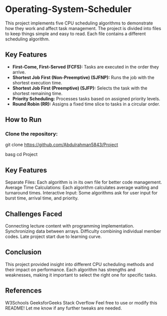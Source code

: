 # Operating-System-Scheduler
This project implements five CPU scheduling algorithms to demonstrate how they work and affect task management. The project is divided into files to keep things simple and easy to read. Each file contains a different scheduling algorithm.

## Key Features
- **First-Come, First-Served (FCFS):** Tasks are executed in the order they arrive.
- **Shortest Job First (Non-Preemptive) (SJFNP):** Runs the job with the shortest execution time.
- **Shortest Job First (Preemptive) (SJFP):** Selects the task with the shortest remaining time.
- **Priority Scheduling:** Processes tasks based on assigned priority levels.
- **Round Robin (RR):** Assigns a fixed time slice to tasks in a circular order.



## How to Run
### Clone the repository:
git clone https://github.com/Abdulrahman5843/Project

basg
cd Project

## Key Features
Separate Files: Each algorithm is in its own file for better code management.
Average Time Calculations: Each algorithm calculates average waiting and turnaround times.
Interactive Input: Some algorithms ask for user input for burst time, arrival time, and priority.
## Challenges Faced
Connecting lecture content with programming implementation.
Synchronizing data between arrays.
Difficulty combining individual member codes.
Late project start due to learning curve.
## Conclusion
This project provided insight into different CPU scheduling methods and their impact on performance. Each algorithm has strengths and weaknesses, making it important to select the right one for specific tasks.

## References
W3Schools
GeeksforGeeks
Stack Overflow
Feel free to use or modify this README! Let me know if any further tweaks are needed.
